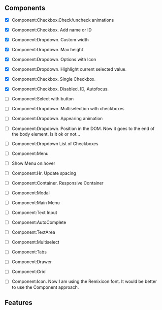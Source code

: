 ## Components

- [x] Component:Checkbox.Check/uncheck animations
- [x] Component:Checkbox. Add name or ID

- [x] Component:Dropdown. Custom width
- [x] Component:Dropdown. Max height

- [x] Component:Dropdown. Options with Icon
- [x] Component:Dropdown. Highlight current selected value.

- [x] Component:Checkbox. Single Checkbox.
- [x] Component:Checkbox. Disabled, ID, Autofocus.

- [ ] Component:Select with button

- [ ] Component:Dropdown. Multiselection with checkboxes
- [ ] Component:Dropdown. Appearing animation
- [ ] Component:Dropdown. Position in the DOM. Now it goes to the end of the body element. Is it ok or not...

- [ ] Component:Dropdown List of Checkboxes
- [ ] Component:Menu
- [ ] Show Menu on:hover

- [ ] Component:Hr. Update spacing
- [ ] Component:Container. Responsive Container
- [ ] Component:Modal
- [ ] Component:Main Menu
- [ ] Component:Text Input
- [ ] Component:AutoComplete
- [ ] Component:TextArea
- [ ] Component:Multiselect
- [ ] Component:Tabs
- [ ] Component:Drawer
- [ ] Component:Grid
- [ ] Component:Icon. Now I am using the Remixicon font. It would be better to use the Component approach.

## Features
